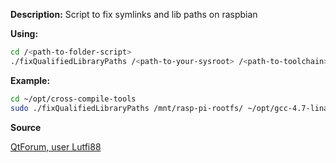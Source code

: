 **Description:**
Script to fix symlinks and lib paths on raspbian

**Using:**

```bash
cd /<path-to-folder-script>
./fixQualifiedLibraryPaths /<path-to-your-sysroot> /<path-to-toolchain>
```

**Example:**

```bash
cd ~/opt/cross-compile-tools
sudo ./fixQualifiedLibraryPaths /mnt/rasp-pi-rootfs/ ~/opt/gcc-4.7-linaro-rpi-gnueabihf/bin/arm-linux-gnueabihf-gcc
```

**Source**

[QtForum, user Lutfi88](https://forum.qt.io/topic/51542/qt-5-4-compile-problem-for-raspberry-pi-again/8)

